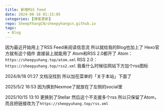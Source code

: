 ```yaml
---
title: 新增RSS Feed
date: 2024-08-18 01:15:05
categories: [博客更新]
repo: SheepYhangCN/sheepyhangcn.github.io
tags: 
 - Blog
---
```

因为最近开始用上了RSS Feed来阅读信息流
所以就给我的Blog也加上了
Hexo官方就有这个插件 直接装上就能用了
Atom和RSS 2.0都开了
Atom：```https://sheepyuhang.top/atom.xml```
RSS 2.0：```https://sheepyuhang.top/rss2.xml```
我看什么时候往网站下方加个rss图标

2024/8/18 01:27
文档没找到 所以加在菜单的「关于本站」下面了

2025/5/2 16:53
因为换到Nexmoe了就放在了左侧的social里

2025/10/15 13:10
更换到了Stellar 然后这个不支援多个rss
所以只保留了Atom，而且把链接改为了```https://sheepyuhang.top/rss.xml```